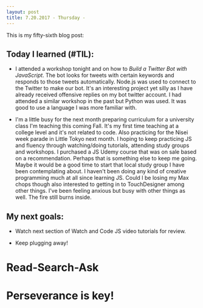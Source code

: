 ```yaml
---
layout: post
title: 7.20.2017 - Thursday - 
---
```


This is my fifty-sixth blog post: 

## Today I learned (#TIL):   

- I attended a workshop tonight and on how to _Build a Twitter Bot with JavaScript_.
The bot looks for tweets with certain keywords and responds to those tweets automatically.  Node.js was used to connect to the Twitter to make our bot.  It's an interesting project yet silly as I have already received offensive replies on my bot twitter account.  I had attended a similar workshop in the past but Python was used.  It was good to use a language I was more familiar with. 

- I'm a little busy for the next month preparing curriculum for a university class I'm teaching this coming Fall.  It's my first time teaching at a college level and it's not related to code.  Also practicing for the Nisei week parade in Little Tokyo next month.  I hoping to keep practicing JS and fluency through watching/doing tutorials, attending study groups and workshops.  I purchased a JS Udemy course that was on sale based on a recommendation.  Perhaps that is something else to keep me going.  Maybe it would be a good time to start that local study group I have been contemplating about.  I haven't been doing any kind of creative programming much at all since learning JS.  Could I be losing my Max chops though also interested to getting in to TouchDesigner among other things.  I've been feeling anxious but busy with other things as well. The fire still burns inside.  


## My next goals:

- Watch next section of Watch and Code JS video tutorials for review.

- Keep plugging away!


# Read-Search-Ask

# Perseverance is key!







